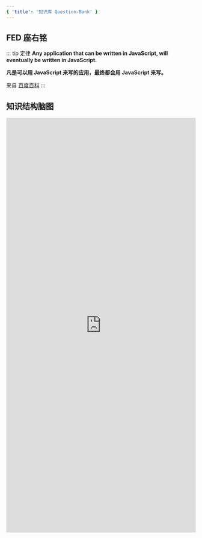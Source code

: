 ```yaml
---
{ 'title': '知识库 Question-Bank' }
---
```


## FED 座右铭

::: tip 定律
**Any application that can be written in JavaScript, will eventually be written in JavaScript.**

**凡是可以用 JavaScript 来写的应用，最终都会用 JavaScript 来写。**

来自 [百度百科](https://baike.baidu.com/item/%E9%98%BF%E7%89%B9%E4%BC%8D%E5%BE%B7%E5%AE%9A%E5%BE%8B/631745?fr=aladdin)
:::

## 知识结构脑图

<div class="container" style="overflow: hidden">
  <iframe
    height=1100
    width=100%
    src='https://www.processon.com/view/link/5e7831fce4b092510f6d1884'
    frameborder=0
    allowfullscreen>
  </iframe>
</div>
